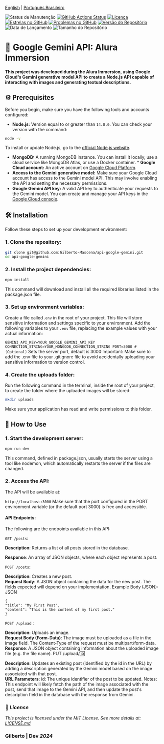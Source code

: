 
[English](https://github.com/Gilberto-Mascena/api-google-gemini/blob/main/README_en.md) |
[Português Brasileiro](https://github.com/Gilberto-Mascena/api-google-gemini/blob/main/README.md)

![Status de Manutenção](https://img.shields.io/badge/Maintained-Yes-brightgreen?style=for-the-badge)
[![GitHub Actions Status](https://img.shields.io/github/actions/workflow/status/Gilberto-Mascena/api-google-gemini/build.yml?style=for-the-badge)](https://github.com/Gilberto-Mascena/api-google-gemini/actions)
[![Licença](https://img.shields.io/github/license/Gilberto-Mascena/api-google-gemini?style=for-the-badge)](https://github.com/Gilberto-Mascena/api-google-gemini/blob/main/LICENSE.md)
[![Estrelas no GitHub](https://img.shields.io/github/stars/Gilberto-Mascena/api-google-gemini?style=for-the-badge)](https://github.com/Gilberto-Mascena/api-google-gemini/stargazers)
[![Problemas no GitHub](https://img.shields.io/github/issues/Gilberto-Mascena/api-google-gemini?style=for-the-badge)](https://github.com/Gilberto-Mascena/api-google-gemini/issues)
[![Versão do Repositório](https://img.shields.io/github/v/release/Gilberto-Mascena/api-google-gemini?include_prereleases&style=for-the-badge)](https://github.com/Gilberto-Mascena/api-google-gemini/releases)
![Data de Lançamento](https://img.shields.io/github/release-date/Gilberto-Mascena/api-google-gemini?style=for-the-badge)
![Tamanho do Repositório](https://img.shields.io/github/repo-size/Gilberto-Mascena/api-google-gemini?style=for-the-badge)

# 🚀 Google Gemini API: Alura Immersion

#### This project was developed during the Alura Immersion, using Google Cloud's Gemini generative model API to create a Node.js API capable of interacting with images and generating textual descriptions.

## ⚙️ Prerequisites

Before you begin, make sure you have the following tools and accounts configured:

* **Node.js:** Version equal to or greater than `14.0.0`. You can check your version with the command:
```bash
node -v
```
To install or update Node.js, go to the [official Node.js website](https://nodejs.org/).
* **MongoDB:** A running MongoDB instance. You can install it locally, use a cloud service like MongoDB Atlas, or use a Docker container. * **Google Cloud account:** An active account on [Google Cloud Platform](https://cloud.google.com/).
* **Access to the Gemini generative model:** Make sure your Google Cloud account has access to the Gemini model API. This may involve enabling the API and setting the necessary permissions.
* **Google Gemini API key:** A valid API key to authenticate your requests to the Gemini model. You can create and manage your API keys in the [Google Cloud console](https://console.cloud.google.com/).

## 🛠️ Installation

Follow these steps to set up your development environment:

### 1. Clone the repository:

```bash
git clone git@github.com:Gilberto-Mascena/api-google-gemini.git
cd api-google-gemini
```

### 2. Install the project dependencies:
```Bash
npm install
```

This command will download and install all the required libraries listed in the package.json file.

### 3. Set up environment variables:
Create a file called .`env` in the root of your project. This file will store sensitive information and settings specific to your environment. Add the following variables to your `.env` file, replacing the example values ​​with your actual information:

`GEMINI_API_KEY=YOUR_GOOGLE_GEMINI_API_KEY`
`CONNECTION_STRING=YOUR_MONGODB_CONNECTION_STRING
PORT=3000 # (Optional)` Sets the server port, default is 3000
Important: Make sure to add the .env file to your .gitignore file to avoid accidentally uploading your sensitive information to version control.

### 4. Create the uploads folder:

Run the following command in the terminal, inside the root of your project, to create the folder where the uploaded images will be stored:

```Bash
mkdir uploads
```
Make sure your application has read and write permissions to this folder.

## 🚀 How to Use
### 1. Start the development server:

```Bash
npm run dev
```
This command, defined in package.json, usually starts the server using a tool like nodemon, which automatically restarts the server if the files are changed.

### 2. Access the API:
The API will be available at:

`http://localhost:3000`
Make sure that the port configured in the PORT environment variable (or the default port 3000) is free and accessible.

#### API Endpoints:
The following are the endpoints available in this API:

`GET /posts`:

**Description**: Returns a list of all posts stored in the database.

**Response**: An array of JSON objects, where each object represents a post.

`POST /posts`:

**Description**: Creates a new post.\
**Request Body**:
A JSON object containing the data for the new post. The fields expected will depend on your implementation.
Example Body (JSON):\
JSON

```
{
"title": "My First Post",
"content": "This is the content of my first post."
}
```

`POST /upload` :

**Description**: Uploads an image.\
**Request Body (Form-Data)**: The image must be uploaded as a file in the image field. The Content-Type of the request must be multipart/form-data.\
**Response**: A JSON object containing information about the uploaded image file (e.g. the file name).
PUT /upload/:id:

**Description**: Updates an existing post (identified by the id in the URL) by adding a description generated by the Gemini model based on the image associated with that post.\
**URL Parameters**:
id: The unique identifier of the post to be updated.
Notes: This endpoint will likely fetch the path of the image associated with the post, send that image to the Gemini API, and then update the post's description field in the database with the response from Gemini.

### 📜 *License*

*This project is licensed under the MIT License. See more details at:* [_LICENSE.md_](./LICENSE.md)

### Gilberto | Dev _2024_